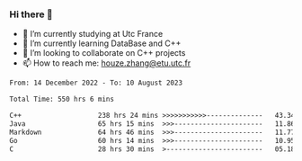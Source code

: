 ### Hi there 👋
- 🔭 I’m currently studying at Utc France
- 🌱 I’m currently learning DataBase and C++
- 👯 I’m looking to collaborate on C++ projects
- 📫 How to reach me: houze.zhang@etu.utc.fr

<!--START_SECTION:waka-->

```txt
From: 14 December 2022 - To: 10 August 2023

Total Time: 550 hrs 6 mins

C++                   238 hrs 24 mins >>>>>>>>>>>--------------   43.34 %
Java                  65 hrs 15 mins  >>>----------------------   11.86 %
Markdown              64 hrs 46 mins  >>>----------------------   11.77 %
Go                    60 hrs 14 mins  >>>----------------------   10.95 %
C                     28 hrs 30 mins  >------------------------   05.18 %
```

<!--END_SECTION:waka-->
